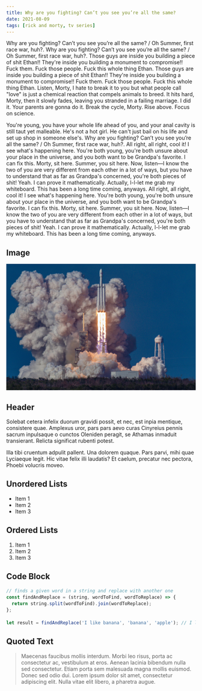 ```yaml
---
title: Why are you fighting? Can’t you see you’re all the same?
date: 2021-08-09
tags: [rick and morty, tv series]
---
```


Why are you fighting? Can’t you see you’re all the same? / Oh Summer, first race war, huh?. Why are you fighting? Can’t you see you’re all the same? / Oh Summer, first race war, huh?. Those guys are inside you building a piece of shit Ethan!! They're inside you building a monument to compromise!! Fuck them. Fuck those people. Fuck this whole thing Ethan. Those guys are inside you building a piece of shit Ethan!! They're inside you building a monument to compromise!! Fuck them. Fuck those people. Fuck this whole thing Ethan. Listen, Morty, I hate to break it to you but what people call "love" is just a chemical reaction that compels animals to breed. It hits hard, Morty, then it slowly fades, leaving you stranded in a failing marriage. I did it. Your parents are gonna do it. Break the cycle, Morty. Rise above. Focus on science.

You're young, you have your whole life ahead of you, and your anal cavity is still taut yet malleable. He's not a hot girl. He can't just bail on his life and set up shop in someone else's. Why are you fighting? Can’t you see you’re all the same? / Oh Summer, first race war, huh?. All right, all right, cool it! I see what's happening here. You're both young, you're both unsure about your place in the universe, and you both want to be Grandpa's favorite. I can fix this. Morty, sit here. Summer, you sit here. Now, listen—I know the two of you are very different from each other in a lot of ways, but you have to understand that as far as Grandpa's concerned, you're both pieces of shit! Yeah. I can prove it mathematically. Actually, l-l-let me grab my whiteboard. This has been a long time coming, anyways. All right, all right, cool it! I see what's happening here. You're both young, you're both unsure about your place in the universe, and you both want to be Grandpa's favorite. I can fix this. Morty, sit here. Summer, you sit here. Now, listen—I know the two of you are very different from each other in a lot of ways, but you have to understand that as far as Grandpa's concerned, you're both pieces of shit! Yeah. I can prove it mathematically. Actually, l-l-let me grab my whiteboard. This has been a long time coming, anyways.

## Image

![Rocket launch](../../static/media/rocket.jpg)

## Header

Solebat cetera infelix duorum gravidi possit, et nec, est inpia mentique, consistere quae. Amplexus uror, pars pars aevo curas Cinyreius
pennis sacrum inpulsaque o cunctos Oleniden peragit, se Athamas inmaduit
transierant. Relicta significat rubenti potest.

Illa tibi cruentum adpulit pallent. Una dolorem quaque. Pars parvi, mihi quae
Lyciaeque legit. Hic vitae felix illi laudatis? Et caelum, precatur nec pectora,
Phoebi volucris moveo.

## Unordered Lists

- Item 1
- Item 2
- Item 3

## Ordered Lists

1. Item 1
2. Item 2
3. Item 3

## Code Block

```javascript
// finds a given word in a string and replace with another one
const findAndReplace = (string, wordToFind, wordToReplace) => {
  return string.split(wordToFind).join(wordToReplace);
};

let result = findAndReplace('I like banana', 'banana', 'apple'); // I like apple
```

## Quoted Text

> Maecenas faucibus mollis interdum. Morbi leo risus, porta ac consectetur ac, vestibulum at eros. Aenean lacinia bibendum nulla sed consectetur. Etiam porta sem malesuada magna mollis euismod. Donec sed odio dui. Lorem ipsum dolor sit amet, consectetur adipiscing elit. Nulla vitae elit libero, a pharetra augue.
